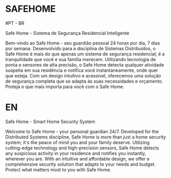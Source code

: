 # SAFEHOME

#PT - BR

Safe Home - Sistema de Segurança Residencial Inteligente

Bem-vindo ao Safe Home - seu guardião pessoal 24 horas por dia, 7 dias por semana. Desenvolvido para a disciplina de Sistemas Distribuídos, o Safe Home é mais do que apenas um sistema de segurança residencial; é a tranquilidade que você e sua família merecem. Utilizando tecnologia de ponta e sensores de alta precisão, o Safe Home detecta qualquer atividade suspeita em sua residência e notifica você instantaneamente, onde quer que esteja. Com um design intuitivo e acessível, oferecemos uma solução de segurança completa que se adapta às suas necessidades e orçamento. Proteja o que mais importa para você com o Safe Home.

# EN

Safe Home - Smart Home Security System

Welcome to Safe Home - your personal guardian 24/7. Developed for the Distributed Systems discipline, Safe Home is more than just a home security system; it's the peace of mind you and your family deserve. Utilizing cutting-edge technology and high-precision sensors, Safe Home detects any suspicious activity in your residence and notifies you instantly, wherever you are. With an intuitive and affordable design, we offer a comprehensive security solution that adapts to your needs and budget. Protect what matters most to you with Safe Home.
